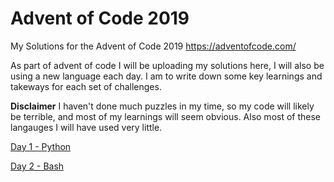 # Advent of Code 2019 
My Solutions for the Advent of Code 2019
https://adventofcode.com/

As part of advent of code I will be uploading my solutions here, I will also be using a new language each day. 
I am to write down some key learnings and takeways for each set of challenges. 

**Disclaimer**
I haven't done much puzzles in my time, so my code will likely be terrible, and most of my learnings will seem obvious. Also most of these langauges I will have used very little. 

[Day 1 - Python](./day1/)

[Day 2 - Bash](./day2/)

